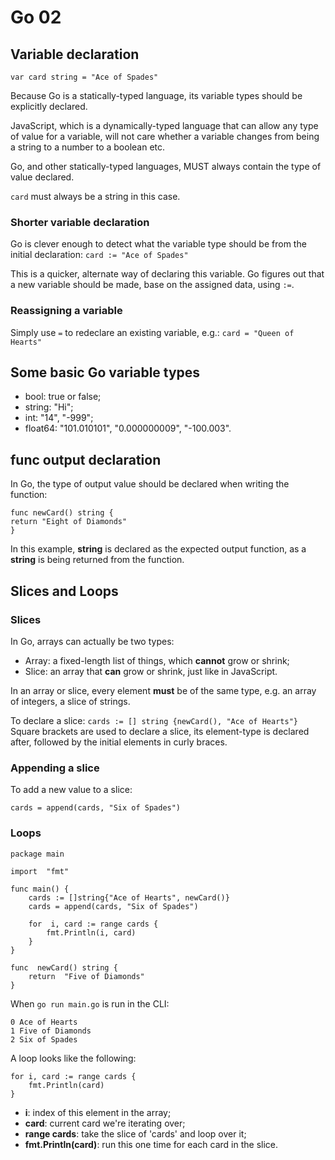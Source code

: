 # Go 02

## Variable declaration

`var card string = "Ace of Spades"`

Because Go is a statically-typed language, its variable types should be explicitly declared.

JavaScript, which is a dynamically-typed language that can allow any type of value for a variable, will not care whether a variable changes from being a string to a number to a boolean etc.

Go, and other statically-typed languages, MUST always contain the type of value declared.

`card` must always be a string in this case.

### Shorter variable declaration

Go is clever enough to detect what the variable type should be from the initial declaration:
`card := "Ace of Spades"`

This is a quicker, alternate way of declaring this variable. Go figures out that a new variable should be made, base on the assigned data, using `:=`.

### Reassigning a variable

Simply use `=` to redeclare an existing variable, e.g.:
`card = "Queen of Hearts"`

## Some basic Go variable types

- bool: true or false;
- string: "Hi";
- int: "14", "-999";
- float64: "101.010101", "0.000000009", "-100.003".

## func output declaration

In Go, the type of output value should be declared when writing the function:

    func newCard() string {
    return "Eight of Diamonds"
    }

In this example, **string** is declared as the expected output function, as a **string** is being returned from the function.

## Slices and Loops

### Slices

In Go, arrays can actually be two types:

- Array: a fixed-length list of things, which **cannot** grow or shrink;
- Slice: an array that **can** grow or shrink, just like in JavaScript.

In an array or slice, every element **must** be of the same type, e.g. an array of integers, a slice of strings.

To declare a slice:
`cards := [] string {newCard(), "Ace of Hearts"}`
Square brackets are used to declare a slice, its element-type is declared after, followed by the initial elements in curly braces.

### Appending a slice

To add a new value to a slice:

`cards = append(cards, "Six of Spades")`

### Loops

    package main

    import  "fmt"

    func main() {
    	cards := []string{"Ace of Hearts", newCard()}
        cards = append(cards, "Six of Spades")

        for  i, card := range cards {
    	    fmt.Println(i, card)
        }
    }

    func  newCard() string {
        return  "Five of Diamonds"
    }

When `go run main.go` is run in the CLI:

    0 Ace of Hearts
    1 Five of Diamonds
    2 Six of Spades

A loop looks like the following:

    for i, card := range cards {
    	fmt.Println(card)
    }

- **i**: index of this element in the array;
- **card**: current card we're iterating over;
- **range cards**: take the slice of 'cards' and loop over it;
- **fmt.Println(card)**: run this one time for each card in the slice.

